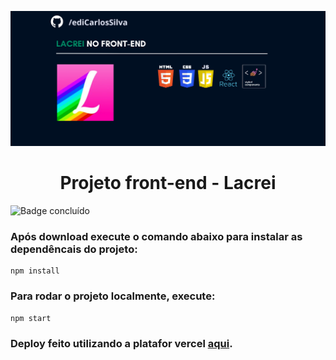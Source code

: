 ![Imagem Capa do projeto Teste Técnico](banner.png)
<h1 align="center"> Projeto front-end - Lacrei</h1>

![Badge concluído](https://img.shields.io/badge/STATUS-CONCLUÍDO-green&style=social) 

### Após download execute o comando abaixo para instalar as dependêncais do projeto:
```
npm install
```

### Para rodar o projeto localmente, execute:
```
npm start
```

### Deploy feito utilizando a platafor vercel [aqui](https://desafio-lacrei-rho.vercel.app/).

